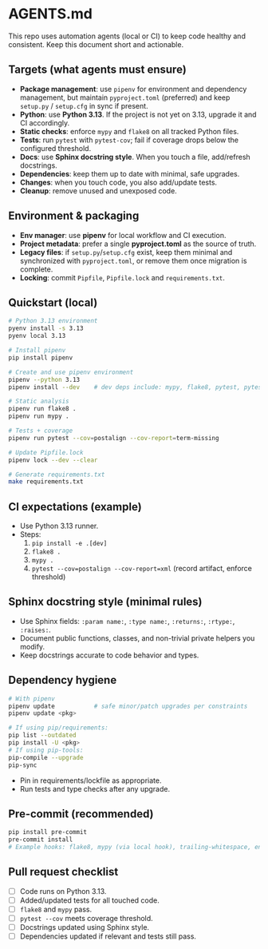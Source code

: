 # AGENTS.md

This repo uses automation agents (local or CI) to keep code healthy and consistent. Keep this document short and actionable.

## Targets (what agents must ensure)
- **Package management**: use `pipenv` for environment and dependency management, but maintain `pyproject.toml` (preferred) and keep `setup.py` / `setup.cfg` in sync if present.
- **Python**: use **Python 3.13**. If the project is not yet on 3.13, upgrade it and CI accordingly.
- **Static checks**: enforce `mypy` and `flake8` on all tracked Python files.
- **Tests**: run `pytest` with `pytest-cov`; fail if coverage drops below the configured threshold.
- **Docs**: use **Sphinx docstring style**. When you touch a file, add/refresh docstrings.
- **Dependencies**: keep them up to date with minimal, safe upgrades.
- **Changes**: when you touch code, you also add/update tests.
- **Cleanup**: remove unused and unexposed code.


## Environment & packaging
- **Env manager**: use **pipenv** for local workflow and CI execution.
- **Project metadata**: prefer a single **pyproject.toml** as the source of truth.
- **Legacy files**: if `setup.py`/`setup.cfg` exist, keep them minimal and synchronized with `pyproject.toml`, or remove them once migration is complete.
- **Locking**: commit `Pipfile`, `Pipfile.lock` and `requirements.txt`.

## Quickstart (local)
```bash
# Python 3.13 environment
pyenv install -s 3.13
pyenv local 3.13

# Install pipenv
pip install pipenv

# Create and use pipenv environment
pipenv --python 3.13
pipenv install --dev    # dev deps include: mypy, flake8, pytest, pytest-cov

# Static analysis
pipenv run flake8 .
pipenv run mypy .

# Tests + coverage
pipenv run pytest --cov=postalign --cov-report=term-missing

# Update Pipfile.lock
pipenv lock --dev --clear

# Generate requirements.txt
make requirements.txt
```

## CI expectations (example)
- Use Python 3.13 runner.
- Steps:
  1. `pip install -e .[dev]`
  2. `flake8 .`
  3. `mypy .`
  4. `pytest --cov=postalign --cov-report=xml` (record artifact, enforce threshold)

## Sphinx docstring style (minimal rules)
- Use Sphinx fields: `:param name:`, `:type name:`, `:returns:`, `:rtype:`, `:raises:`.
- Document public functions, classes, and non-trivial private helpers you modify.
- Keep docstrings accurate to code behavior and types.

## Dependency hygiene
```bash
# With pipenv
pipenv update           # safe minor/patch upgrades per constraints
pipenv update <pkg>

# If using pip/requirements:
pip list --outdated
pip install -U <pkg>
# If using pip-tools:
pip-compile --upgrade
pip-sync
```
- Pin in requirements/lockfile as appropriate.
- Run tests and type checks after any upgrade.

## Pre-commit (recommended)
```bash
pip install pre-commit
pre-commit install
# Example hooks: flake8, mypy (via local hook), trailing-whitespace, end-of-file-fixer
```

## Pull request checklist
- [ ] Code runs on Python 3.13.
- [ ] Added/updated tests for all touched code.
- [ ] `flake8` and `mypy` pass.
- [ ] `pytest --cov` meets coverage threshold.
- [ ] Docstrings updated using Sphinx style.
- [ ] Dependencies updated if relevant and tests still pass.
